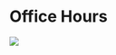# Office Hours

![](https://external-content.duckduckgo.com/iu/?u=https%3A%2F%2Ftse2.mm.bing.net%2Fth%3Fid%3DOIP.qDzUjGdwKaMekyCdlFeBYgHaDt%26pid%3DApi&f=1)
